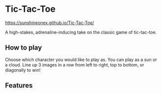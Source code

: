 # Tic-Tac-Toe
https://sunshineonex.github.io/Tic-Tac-Toe/

A high-stakes, adrenaline-inducing take on the classic game of tic-tac-toe.

## How to play

Choose which character you would like to play as. You can play as a sun or a cloud. Line up 3 images in a row from left to right, top to bottom, or diagonally to win!

## Features